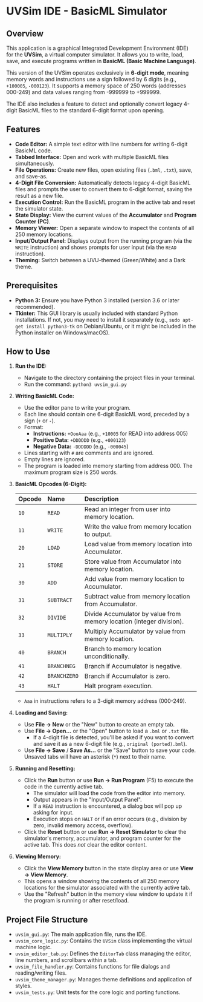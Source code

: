 # UVSim IDE - BasicML Simulator

## Overview

This application is a graphical Integrated Development Environment (IDE) for the **UVSim**, a virtual computer simulator. It allows you to write, load, save, and execute programs written in **BasicML (Basic Machine Language)**.

This version of the UVSim operates exclusively in **6-digit mode**, meaning memory words and instructions use a sign followed by 6 digits (e.g., `+100005`, `-000123`). It supports a memory space of 250 words (addresses 000-249) and data values ranging from -999999 to +999999.

The IDE also includes a feature to detect and optionally convert legacy 4-digit BasicML files to the standard 6-digit format upon opening.

## Features

* **Code Editor:** A simple text editor with line numbers for writing 6-digit BasicML code.
* **Tabbed Interface:** Open and work with multiple BasicML files simultaneously.
* **File Operations:** Create new files, open existing files (`.bml`, `.txt`), save, and save-as.
* **4-Digit File Conversion:** Automatically detects legacy 4-digit BasicML files and prompts the user to convert them to 6-digit format, saving the result as a new file.
* **Execution Control:** Run the BasicML program in the active tab and reset the simulator state.
* **State Display:** View the current values of the **Accumulator** and **Program Counter (PC)**.
* **Memory Viewer:** Open a separate window to inspect the contents of all 250 memory locations.
* **Input/Output Panel:** Displays output from the running program (via the `WRITE` instruction) and shows prompts for user input (via the `READ` instruction).
* **Theming:** Switch between a UVU-themed (Green/White) and a Dark theme.

## Prerequisites

* **Python 3:** Ensure you have Python 3 installed (version 3.6 or later recommended).
* **Tkinter:** This GUI library is usually included with standard Python installations. If not, you may need to install it separately (e.g., `sudo apt-get install python3-tk` on Debian/Ubuntu, or it might be included in the Python installer on Windows/macOS).

## How to Use

1.  **Run the IDE:**
    * Navigate to the directory containing the project files in your terminal.
    * Run the command: `python3 uvsim_gui.py`

2.  **Writing BasicML Code:**
    * Use the editor pane to write your program.
    * Each line should contain one 6-digit BasicML word, preceded by a sign (`+` or `-`).
    * Format:
        * **Instructions:** `+OooAaa` (e.g., `+10005` for READ into address 005)
        * **Positive Data:** `+DDDDDD` (e.g., `+000123`)
        * **Negative Data:** `-DDDDDD` (e.g., `-000045`)
    * Lines starting with `#` are comments and are ignored.
    * Empty lines are ignored.
    * The program is loaded into memory starting from address 000. The maximum program size is 250 words.

3.  **BasicML Opcodes (6-Digit):**

    | Opcode | Name         | Description                                      |
    | :----- | :----------- | :----------------------------------------------- |
    | `10`   | `READ`       | Read an integer from user into memory location.  |
    | `11`   | `WRITE`      | Write the value from memory location to output.  |
    | `20`   | `LOAD`       | Load value from memory location into Accumulator. |
    | `21`   | `STORE`      | Store value from Accumulator into memory location.|
    | `30`   | `ADD`        | Add value from memory location to Accumulator.   |
    | `31`   | `SUBTRACT`   | Subtract value from memory location from Accumulator.|
    | `32`   | `DIVIDE`     | Divide Accumulator by value from memory location (integer division). |
    | `33`   | `MULTIPLY`   | Multiply Accumulator by value from memory location.|
    | `40`   | `BRANCH`     | Branch to memory location unconditionally.       |
    | `41`   | `BRANCHNEG`  | Branch if Accumulator is negative.             |
    | `42`   | `BRANCHZERO` | Branch if Accumulator is zero.                 |
    | `43`   | `HALT`       | Halt program execution.                          |

    * `Aaa` in instructions refers to a 3-digit memory address (000-249).

4.  **Loading and Saving:**
    * Use **File -> New** or the "New" button to create an empty tab.
    * Use **File -> Open...** or the "Open" button to load a `.bml` or `.txt` file.
        * If a 4-digit file is detected, you'll be asked if you want to convert and save it as a new 6-digit file (e.g., `original (ported).bml`).
    * Use **File -> Save** / **Save As...** or the "Save" button to save your code. Unsaved tabs will have an asterisk (`*`) next to their name.

5.  **Running and Resetting:**
    * Click the **Run** button or use **Run -> Run Program** (F5) to execute the code in the currently active tab.
        * The simulator will load the code from the editor into memory.
        * Output appears in the "Input/Output Panel".
        * If a `READ` instruction is encountered, a dialog box will pop up asking for input.
        * Execution stops on `HALT` or if an error occurs (e.g., division by zero, invalid memory access, overflow).
    * Click the **Reset** button or use **Run -> Reset Simulator** to clear the simulator's memory, accumulator, and program counter for the active tab. This does *not* clear the editor content.

6.  **Viewing Memory:**
    * Click the **View Memory** button in the state display area or use **View -> View Memory**.
    * This opens a window showing the contents of all 250 memory locations for the simulator associated with the currently active tab.
    * Use the "Refresh" button in the memory view window to update it if the program is running or after reset/load.

## Project File Structure

* `uvsim_gui.py`: The main application file, runs the IDE.
* `uvsim_core_logic.py`: Contains the `UVSim` class implementing the virtual machine logic.
* `uvsim_editor_tab.py`: Defines the `EditorTab` class managing the editor, line numbers, and scrollbars within a tab.
* `uvsim_file_handler.py`: Contains functions for file dialogs and reading/writing files.
* `uvsim_theme_manager.py`: Manages theme definitions and application of styles.
* `uvsim_tests.py`: Unit tests for the core logic and porting functions.

